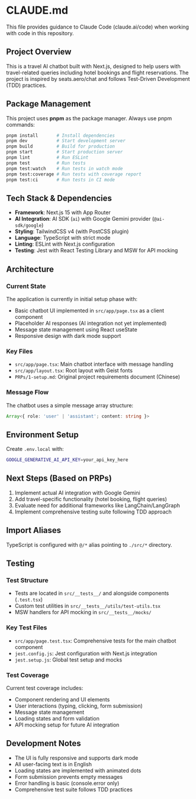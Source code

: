 # CLAUDE.md

This file provides guidance to Claude Code (claude.ai/code) when working with code in this repository.

## Project Overview

This is a travel AI chatbot built with Next.js, designed to help users with travel-related queries including hotel bookings and flight reservations. The project is inspired by seats.aero/chat and follows Test-Driven Development (TDD) practices.

## Package Management

This project uses **pnpm** as the package manager. Always use pnpm commands:

```bash
pnpm install       # Install dependencies
pnpm dev           # Start development server
pnpm build         # Build for production
pnpm start         # Start production server
pnpm lint          # Run ESLint
pnpm test          # Run tests
pnpm test:watch    # Run tests in watch mode
pnpm test:coverage # Run tests with coverage report
pnpm test:ci       # Run tests in CI mode
```

## Tech Stack & Dependencies

- **Framework**: Next.js 15 with App Router
- **AI Integration**: AI SDK (`ai`) with Google Gemini provider (`@ai-sdk/google`)
- **Styling**: TailwindCSS v4 (with PostCSS plugin)
- **Language**: TypeScript with strict mode
- **Linting**: ESLint with Next.js configuration
- **Testing**: Jest with React Testing Library and MSW for API mocking

## Architecture

### Current State
The application is currently in initial setup phase with:
- Basic chatbot UI implemented in `src/app/page.tsx` as a client component
- Placeholder AI responses (AI integration not yet implemented)
- Message state management using React useState
- Responsive design with dark mode support

### Key Files
- `src/app/page.tsx`: Main chatbot interface with message handling
- `src/app/layout.tsx`: Root layout with Geist fonts
- `PRPs/1-setup.md`: Original project requirements document (Chinese)

### Message Flow
The chatbot uses a simple message array structure:
```typescript
Array<{ role: 'user' | 'assistant'; content: string }>
```

## Environment Setup

Create `.env.local` with:
```bash
GOOGLE_GENERATIVE_AI_API_KEY=your_api_key_here
```

## Next Steps (Based on PRPs)

1. Implement actual AI integration with Google Gemini
2. Add travel-specific functionality (hotel booking, flight queries)
3. Evaluate need for additional frameworks like LangChain/LangGraph
4. Implement comprehensive testing suite following TDD approach

## Import Aliases

TypeScript is configured with `@/*` alias pointing to `./src/*` directory.

## Testing

### Test Structure
- Tests are located in `src/__tests__/` and alongside components (`.test.tsx`)
- Custom test utilities in `src/__tests__/utils/test-utils.tsx`
- MSW handlers for API mocking in `src/__tests__/mocks/`

### Key Test Files
- `src/app/page.test.tsx`: Comprehensive tests for the main chatbot component
- `jest.config.js`: Jest configuration with Next.js integration
- `jest.setup.js`: Global test setup and mocks

### Test Coverage
Current test coverage includes:
- Component rendering and UI elements
- User interactions (typing, clicking, form submission)
- Message state management
- Loading states and form validation
- API mocking setup for future AI integration

## Development Notes

- The UI is fully responsive and supports dark mode
- All user-facing text is in English
- Loading states are implemented with animated dots
- Form submission prevents empty messages
- Error handling is basic (console.error only)
- Comprehensive test suite follows TDD practices
